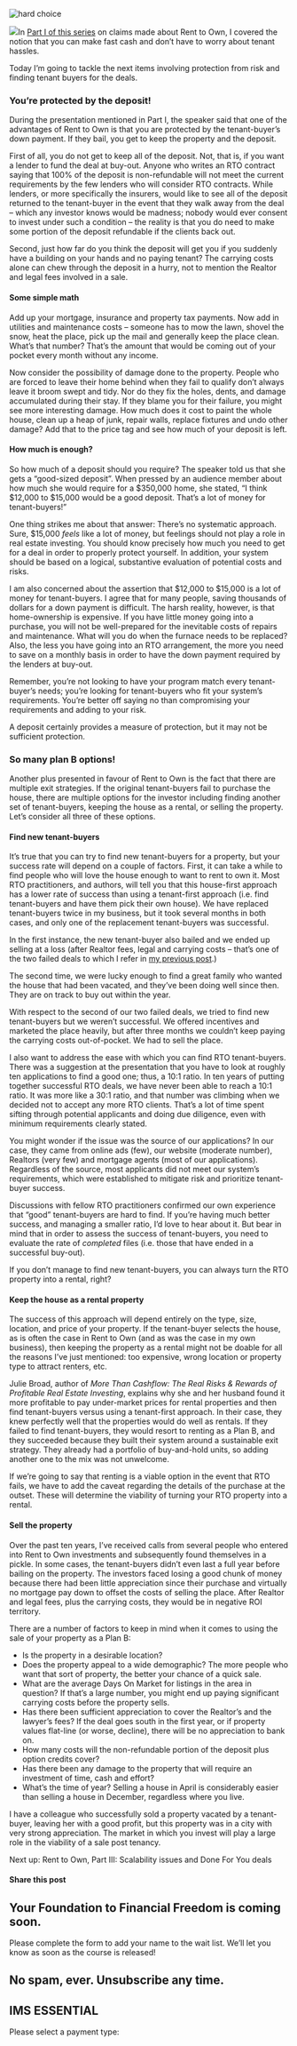 ![hard choice](https://yourfinanciallaunchpad.com/wp-content/uploads/elementor/thumbs/hard-choice-1-1237276-qdc6cpthe1jg09nepcheyd0ymqwyqy89x64timb4aw.jpg)

![](http://yflmainprod.wpengine.com/wp-content/uploads/2017/06/hard-choice-1-1237276-295x300.jpg)In [Part I of this series](https://yflmainprod.wpengine.com/2017/06/claims-about-rent-to-own-what-can-you-believe/) on claims made about Rent to Own, I covered the notion that you can make fast cash and don’t have to worry about tenant hassles.

Today I’m going to tackle the next items involving protection from risk and finding tenant buyers for the deals.

### You’re protected by the deposit!

During the presentation mentioned in Part I, the speaker said that one of the advantages of Rent to Own is that you are protected by the tenant-buyer’s down payment. If they bail, you get to keep the property and the deposit.

First of all, you do not get to keep all of the deposit. Not, that is, if you want a lender to fund the deal at buy-out. Anyone who writes an RTO contract saying that 100% of the deposit is non-refundable will not meet the current requirements by the few lenders who will consider RTO contracts. While lenders, or more specifically the insurers, would like to see all of the deposit returned to the tenant-buyer in the event that they walk away from the deal – which any investor knows would be madness; nobody would ever consent to invest under such a condition – the reality is that you do need to make some portion of the deposit refundable if the clients back out.

Second, just how far do you think the deposit will get you if you suddenly have a building on your hands and no paying tenant? The carrying costs alone can chew through the deposit in a hurry, not to mention the Realtor and legal fees involved in a sale.

#### Some simple math

Add up your mortgage, insurance and property tax payments. Now add in utilities and maintenance costs – someone has to mow the lawn, shovel the snow, heat the place, pick up the mail and generally keep the place clean. What’s that number? That’s the amount that would be coming out of your pocket every month without any income.

Now consider the possibility of damage done to the property. People who are forced to leave their home behind when they fail to qualify don’t always leave it broom swept and tidy. Nor do they fix the holes, dents, and damage accumulated during their stay. If they blame you for their failure, you might see more interesting damage. How much does it cost to paint the whole house, clean up a heap of junk, repair walls, replace fixtures and undo other damage? Add that to the price tag and see how much of your deposit is left.

#### How much is enough?

So how much of a deposit should you require? The speaker told us that she gets a “good-sized deposit”. When pressed by an audience member about how much she would require for a $350,000 home, she stated, “I think $12,000 to $15,000 would be a good deposit. That’s a lot of money for tenant-buyers!”

One thing strikes me about that answer: There’s no systematic approach. Sure, $15,000 *feels* like a lot of money, but feelings should not play a role in real estate investing. You should know precisely how much you need to get for a deal in order to properly protect yourself. In addition, your system should be based on a logical, substantive evaluation of potential costs and risks.

I am also concerned about the assertion that $12,000 to $15,000 is a lot of money for tenant-buyers. I agree that for many people, saving thousands of dollars for a down payment is difficult. The harsh reality, however, is that home-ownership is expensive. If you have little money going into a purchase, you will not be well-prepared for the inevitable costs of repairs and maintenance. What will you do when the furnace needs to be replaced? Also, the less you have going into an RTO arrangement, the more you need to save on a monthly basis in order to have the down payment required by the lenders at buy-out.

Remember, you’re not looking to have your program match every tenant-buyer’s needs; you’re looking for tenant-buyers who fit your system’s requirements. You’re better off saying no than compromising your requirements and adding to your risk.

A deposit certainly provides a measure of protection, but it may not be sufficient protection.

### So many plan B options!

Another plus presented in favour of Rent to Own is the fact that there are multiple exit strategies. If the original tenant-buyers fail to purchase the house, there are multiple options for the investor including finding another set of tenant-buyers, keeping the house as a rental, or selling the property. Let’s consider all three of these options.

#### Find new tenant-buyers

It’s true that you can try to find new tenant-buyers for a property, but your success rate will depend on a couple of factors. First, it can take a while to find people who will love the house enough to want to rent to own it. Most RTO practitioners, and authors, will tell you that this house-first approach has a lower rate of success than using a tenant-first approach (i.e. find tenant-buyers and have them pick their own house). We have replaced tenant-buyers twice in my business, but it took several months in both cases, and only one of the replacement tenant-buyers was successful.

In the first instance, the new tenant-buyer also bailed and we ended up selling at a loss (after Realtor fees, legal and carrying costs – that’s one of the two failed deals to which I refer in [my previous post](https://yflmainprod.wpengine.com/2017/06/rent-to-own-series-a-reader-responds/).)

The second time, we were lucky enough to find a great family who wanted the house that had been vacated, and they’ve been doing well since then. They are on track to buy out within the year.

With respect to the second of our two failed deals, we tried to find new tenant-buyers but we weren’t successful. We offered incentives and marketed the place heavily, but after three months we couldn’t keep paying the carrying costs out-of-pocket. We had to sell the place.

I also want to address the ease with which you can find RTO tenant-buyers. There was a suggestion at the presentation that you have to look at roughly ten applications to find a good one; thus, a 10:1 ratio. In ten years of putting together successful RTO deals, we have never been able to reach a 10:1 ratio. It was more like a 30:1 ratio, and that number was climbing when we decided not to accept any more RTO clients. That’s a lot of time spent sifting through potential applicants and doing due diligence, even with minimum requirements clearly stated.

You might wonder if the issue was the source of our applications? In our case, they came from online ads (few), our website (moderate number), Realtors (very few) and mortgage agents (most of our applications). Regardless of the source, most applicants did not meet our system’s requirements, which were established to mitigate risk and prioritize tenant-buyer success.

Discussions with fellow RTO practitioners confirmed our own experience that “good” tenant-buyers are hard to find. If you’re having much better success, and managing a smaller ratio, I’d love to hear about it. But bear in mind that in order to assess the success of tenant-buyers, you need to evaluate the rate of *completed* files (i.e. those that have ended in a successful buy-out).

If you don’t manage to find new tenant-buyers, you can always turn the RTO property into a rental, right?

#### Keep the house as a rental property

The success of this approach will depend entirely on the type, size, location, and price of your property. If the tenant-buyer selects the house, as is often the case in Rent to Own (and as was the case in my own business), then keeping the property as a rental might not be doable for all the reasons I’ve just mentioned: too expensive, wrong location or property type to attract renters, etc.

Julie Broad, author of *More Than Cashflow: The Real Risks & Rewards of Profitable Real Estate Investing*, explains why she and her husband found it more profitable to pay under-market prices for rental properties and then find tenant-buyers versus using a tenant-first approach. In their case, they knew perfectly well that the properties would do well as rentals. If they failed to find tenant-buyers, they would resort to renting as a Plan B, and they succeeded because they built their system around a sustainable exit strategy. They already had a portfolio of buy-and-hold units, so adding another one to the mix was not unwelcome.

If we’re going to say that renting is a viable option in the event that RTO fails, we have to add the caveat regarding the details of the purchase at the outset. These will determine the viability of turning your RTO property into a rental.

#### Sell the property

Over the past ten years, I’ve received calls from several people who entered into Rent to Own investments and subsequently found themselves in a pickle. In some cases, the tenant-buyers didn’t even last a full year before bailing on the property. The investors faced losing a good chunk of money because there had been little appreciation since their purchase and virtually no mortgage pay down to offset the costs of selling the place. After Realtor and legal fees, plus the carrying costs, they would be in negative ROI territory.

There are a number of factors to keep in mind when it comes to using the sale of your property as a Plan B:

- Is the property in a desirable location?
- Does the property appeal to a wide demographic? The more people who want that sort of property, the better your chance of a quick sale.
- What are the average Days On Market for listings in the area in question? If that’s a large number, you might end up paying significant carrying costs before the property sells.
- Has there been sufficient appreciation to cover the Realtor’s and the lawyer’s fees? If the deal goes south in the first year, or if property values flat-line (or worse, decline), there will be no appreciation to bank on.
- How many costs will the non-refundable portion of the deposit plus option credits cover?
- Has there been any damage to the property that will require an investment of time, cash and effort?
- What’s the time of year? Selling a house in April is considerably easier than selling a house in December, regardless where you live.

I have a colleague who successfully sold a property vacated by a tenant-buyer, leaving her with a good profit, but this property was in a city with very strong appreciation. The market in which you invest will play a large role in the viability of a sale post tenancy.

Next up: Rent to Own, Part III: Scalability issues and Done For You deals

#### Share this post

## Your Foundation to Financial Freedom is coming soon.

Please complete the form to add your name to the wait list. We’ll let you know as soon as the course is released!

## No spam, ever. Unsubscribe any time.

## IMS ESSENTIAL

Please select a payment type:
